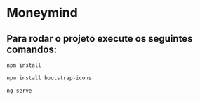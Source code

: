 # Moneymind

## Para rodar o projeto execute os seguintes comandos: 

```bash
npm install

npm install bootstrap-icons

ng serve
